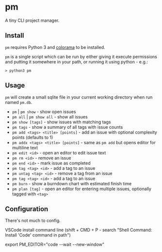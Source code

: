 # pm
A tiny CLI project manager.

## Install

`pm` requires Python 3 and [colorama](https://pypi.org/project/colorama/) to be installed.

`pm` is a single script which can be run by either giving it execute permissions and putting it somewhere in your path, or running it using python - e.g.:

`> python3 pm`

## Usage

`pm` will create a small sqlite file in your current working directory when run named `pm.db`.

* `pm` | `pm show` - show open issues
* `pm all` | `pm show all` - show all issues
* `pm show [tags]` - show issues with matching tags
* `pm tags` - show a summary of all tags with issue counts
* `pm add <tags> <title> [points]` - add an issue with optional complexity points (defaults to 1)
* `pm addx <tags> <title> [points]` - same as `pm add` but opens editor for multiline text
* `pm edit <id>` - open an editor to edit issue text
* `pm rm <id>` - remove an issue
* `pm end <id>` - mark issue as completed
* `pm tag <tag> <id>` - add a tag to an issue
* `pm untag <tag> <id>` - remove a tag from an issue
* `pm tag <tag> <id>` - add a tag to an issue
* `pm burn` - show a burndown chart with estimated finish time
* `pm plan [tag]` - open an editor for entering multiple issues, optionally tagged with `<tag>`

## Configuration

There's not much to config.

VSCode
install command line (shift + CMD + P - search "Shell Command: Install 'Code' command in path")

export PM_EDITOR="code --wait --new-window"
